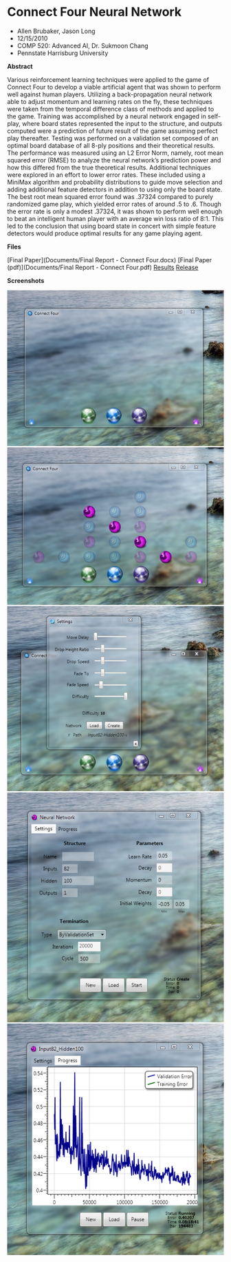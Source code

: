 Connect Four Neural Network
===============

  * Allen Brubaker, Jason Long
  * 12/15/2010
  * COMP 520: Advanced AI, Dr. Sukmoon Chang
  * Pennstate Harrisburg University


**Abstract**

Various reinforcement learning techniques were applied to the game of Connect Four to develop a viable artificial agent that was shown to perform well against human players.  Utilizing a back-propagation neural network able to adjust momentum and learning rates on the fly, these techniques were taken from the temporal difference class of methods and applied to the game.  Training was accomplished by a neural network engaged in self-play, where board states represented the input to the structure, and outputs computed were a prediction of future result of the game assuming perfect play thereafter.  Testing was performed on a validation set composed of an optimal board database of all 8-ply positions and their theoretical results.  The performance was measured using an L2 Error Norm, namely, root mean squared error (RMSE) to analyze the neural network’s prediction power and how this differed from the true theoretical results.  Additional techniques were explored in an effort to lower error rates.  These included using a MiniMax algorithm and probability distributions to guide move selection and adding additional feature detectors in addition to using only the board state.  The best root mean squared error found was .37324 compared to purely randomized game play, which yielded error rates of around .5 to .6.  Though the error rate is only a modest .37324, it was shown to perform well enough to beat an intelligent human player with an average win loss ratio of 8:1.  This led to the conclusion that using board state in concert with simple feature detectors would produce optimal results for any game playing agent.     

**Files**

[Final Paper](Documents/Final Report - Connect Four.docx)
[Final Paper (pdf)](Documents/Final Report - Connect Four.pdf)
[Results](Results)
[Release](Release.7z)

**Screenshots**

![screenshot](Screenshots/board.png)
![screenshot](Screenshots/playing.png)
![screenshot](Screenshots/settings.png)
![screenshot](Screenshots/neuralnetwork.png)
![screenshot](Screenshots/training.png)
